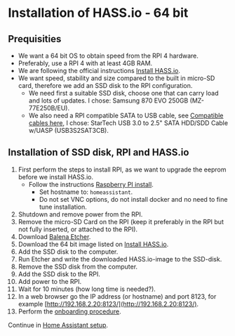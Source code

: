 # Installation of HASS.io - 64 bit

## Prequisities

- We want a 64 bit OS to obtain speed from the RPI 4 hardware.
- Preferably, use a RPI 4 with at least 4GB RAM.
- We are following the official instructions [Install HASS.io](https://www.home-assistant.io/installation/raspberrypi).
- We want speed, stability and size compared to the built in micro-SD card, therefore we add an SSD disk to the RPI configuration.
  - We need first a suitable SSD disk, choose one that can carry load and lots of updates. I chose: Samsung 870 EVO 250GB (MZ-77E250B/EU).
  - We also need a RPI compatible SATA to USB cable, see [Compatible cables here](https://jamesachambers.com/raspberry-pi-4-usb-boot-config-guide-for-ssd-flash-drives/), I chose: StarTech USB 3.0 to 2.5" SATA HDD/SDD Cable w/UASP (USB3S2SAT3CB).

## Installation of SSD disk, RPI and HASS.io

1. First perform the steps to install RPI, as we want to upgrade the eeprom before we install HASS.io.
   - Follow the instructions [Raspberry PI install](https://github.com/slittorin/raspberrypi-install).
     - Set hostname to: `homeassistant`.
     - Do not set VNC options, do not install docker and no need to fine tune installation.
2. Shutdown and remove power from the RPI.
4. Remove the micro-SD Card on the RPI (keep it preferably in the RPI but not fully inserted, or attached to the RPI).
5. Download [Balena Etcher](https://www.balena.io/etcher/).
6. Download the 64 bit image listed on [Install HASS.io](https://www.home-assistant.io/installation/raspberrypi).
7. Add the SSD disk to the computer.
8. Run Etcher and write the downloaded HASS.io-image to the SSD-disk.
9. Remove the SSD disk from the computer.
10. Add the SSD disk to the RPI.
11. Add power to the RPI.
12. Wait for 10 minutes (how long time is needed?).
13. In a web browser go the IP address (or hostname) and port 8123, for example [http://192.168.2.20:8123/](http://192.168.2.20:8123/).
14. Perform the [onboarding procedure](https://www.home-assistant.io/getting-started/onboarding/).

Continue in [Home Assistant setup](https://github.com/slittorin/home-assistant-setup).
